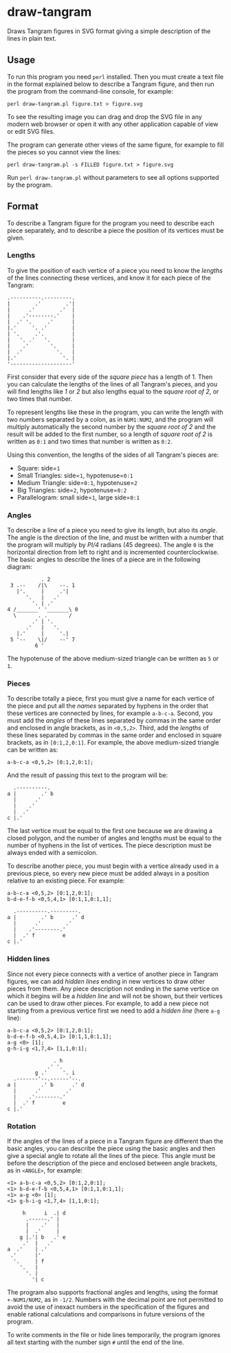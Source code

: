 draw-tangram
============

Draws Tangram figures in SVG format giving a simple description
of the lines in plain text.

Usage
-----

To run this program you need `perl` installed. Then you must create a text
file in the format explained below to describe a Tangram figure, and then run
the program from the command-line console, for example:

    perl draw-tangram.pl figure.txt > figure.svg

To see the resulting image you can drag and drop the SVG file in any modern web
browser or open it with any other application capable of view or edit SVG files.

The program can generate other views of the same figure, for example
to fill the pieces so you cannot view the lines:

    perl draw-tangram.pl -s FILLED figure.txt > figure.svg

Run `perl draw-tangram.pl` without parameters to see all options supported
by the program.

Format
------

To describe a Tangram figure for the program you need to describe each piece
separately, and to describe a piece the position of its vertices must be given.

### Lengths ###

To give the position of each vertice of a piece you need to know the *lengths*
of the lines connecting these vertices, and know it for each piece of the
Tangram:

    .----------.---------.
    |        .'        .'|
    |      .'        .'  |
    |    .'--------.'    |
    |  .' '.     .'      |
    |.'     '. .'        |
    | '.     .'.         |
    |   '. .'   '.       |
    |    .'       '.     |
    |  .'           '.   |
    |.'               '. |
    '--------------------'

First consider that every side of the *square piece* has a length of 1. Then
you can calculate the lengths of the lines of all Tangram's pieces, and you
will find lengths like *1* or *2* but also lengths equal to the
*square root of 2*, or two times that number.

To represent lengths like these in the program, you can write the length
with two numbers separated by a colon, as in `NUM1:NUM2`, and the program
will multiply automatically the second number by the *square root of 2* and
the result will be added to the first number, so a length of *square root of 2*
is written as `0:1` and two times that number is written as `0:2`.

Using this convention, the lengths of the sides of all Tangram's pieces are:

* Square: side=`1`
* Small Triangles: side=`1`, hypotenuse=`0:1`
* Medium Triangle: side=`0:1`, hypotenuse=`2`
* Big Triangles: side=`2`, hypotenuse=`0:2`
* Parallelogram: small side=`1`, large side=`0:1`

### Angles ###

To describe a line of a piece you need to give its length, but also its *angle*.
The angle is the direction of the line, and must be written with a number that
the program will multiply by *PI/4* radians (45 degrees). The angle `0` is the
horizontal direction from left to right and is incremented counterclockwise.
The basic angles to describe the lines of a piece are in the following diagram:

               . 2
     3 .--    /|\    --. 1
       |'.     |     .'|
          '.   |   .'
            '. | .'
    4 /_______' '_______\ 0
      \       . .       /
            .' | '.
          .'   |   '.
       |.'     |     '.|
     5 '--    \|/    --' 7
             6 '

The hypotenuse of the above medium-sized triangle can be written as `5` or `1`.

### Pieces ###

To describe totally a piece, first you must give a name for each vertice of
the piece and put all the *names* separated by hyphens in the order that these
vertices are connected by lines, for example `a-b-c-a`. Second, you must add
the *angles* of these lines separated by commas in the same order and enclosed
in angle brackets, as in `<0,5,2>`. Third, add the *lengths* of these lines 
separated by commas in the same order and enclosed in square brackets, as in
`[0:1,2,0:1]`. For example, the above medium-sized triangle can be written as:

    a-b-c-a <0,5,2> [0:1,2,0:1];

And the result of passing this text to the program will be:

      .----------.
    a |        .' b
      |      .'
      |    .'
      |  .'
    c |.'

The last vertice must be equal to the first one because we are drawing a
closed polygon, and the number of angles and lengths must be equal to the
number of hyphens in the list of vertices. The piece description must be
always ended with a semicolon.

To describe another piece, you must begin with a vertice already used
in a previous piece, so every new piece must be added always in a position
relative to an existing piece. For example:

    a-b-c-a <0,5,2> [0:1,2,0:1];
    b-d-e-f-b <0,5,4,1> [0:1,1,0:1,1];

      .----------.---------.
    a |        .' b      .' d
      |      .'        .'
      |    .'--------.'
      |  .' f         e
    c |.'

### Hidden lines ###

Since not every piece connects with a vertice of another piece in Tangram
figures, we can add *hidden lines* ending in new vertices to draw other pieces
from them. Any piece description not ending in the same vertice on which it
begins will be a *hidden line* and will not be shown, but their vertices
can be used to draw other pieces. For example, to add a new piece not starting
from a previous vertice first we need to add a *hidden line* (here `a-g` line):

    a-b-c-a <0,5,2> [0:1,2,0:1];
    b-d-e-f-b <0,5,4,1> [0:1,1,0:1,1];
    a-g <0> [1];
    g-h-i-g <1,7,4> [1,1,0:1];

                   . h
                 .' '.
             g .'     '. i
      .-------'--.------'--.
    a |        .' b      .' d
      |      .'        .'
      |    .'--------.'
      |  .' f         e
    c |.'

### Rotation ###

If the angles of the lines of a piece in a Tangram figure are different than
the basic angles, you can describe the piece using the basic angles and then
give a special angle to rotate all the lines of the piece. This angle must be
before the description of the piece and enclosed between angle brackets,
as in `<ANGLE>`, for example:

    <1> a-b-c-a <0,5,2> [0:1,2,0:1];
    <1> b-d-e-f-b <0,5,4,1> [0:1,1,0:1,1];
    <1> a-g <0> [1];
    <1> g-h-i-g <1,7,4> [1,1,0:1];

         h      i  .| d
          .------.' |
          |    .'   |
          |  .'     | 
        g |.'| b   .' e
         .'  |   .'
    a  .'    | .'
     .'      |'
      '.     | f
        '.   |
          '. |
            '| c

The program also supports fractional angles and lengths, using the format
`+-NUM1/NUM2`, as in `-1/2`. Numbers with the decimal point are not permitted
to avoid the use of inexact numbers in the specification of the figures and
enable rational calculations and comparisons in future versions of the program.

To write comments in the file or hide lines temporarily, the program ignores
all text starting with the number sign `#` until the end of the line.

